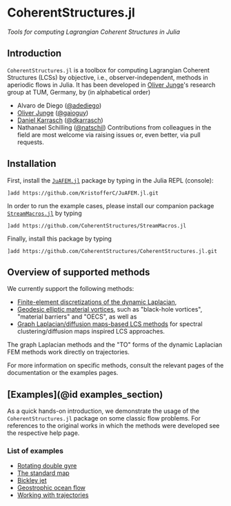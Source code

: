 # CoherentStructures.jl
*Tools for computing Lagrangian Coherent Structures in Julia*

## Introduction

`CoherentStructures.jl` is a toolbox for computing Lagrangian Coherent Structures (LCSs) by objective, i.e., observer-independent, methods in aperiodic flows in Julia.
It has been developed in [Oliver Junge](https://www-m3.ma.tum.de/Allgemeines/OliverJunge)'s research group at TUM, Germany, by (in alphabetical order)
   * Alvaro de Diego ([@adediego](https://github.com/adediego))
   * [Oliver Junge](https://www-m3.ma.tum.de/Allgemeines/OliverJunge) ([@gaioguy](https://github.com/gaioguy))
   * [Daniel Karrasch](https://www-m3.ma.tum.de/Allgemeines/DanielKarrasch) ([@dkarrasch](https://github.com/dkarrasch))
   * Nathanael Schilling ([@natschil](https://github.com/natschil))
Contributions from colleagues in the field are most welcome via raising issues or, even better, via pull requests.

## Installation

First, install the [`JuAFEM.jl`](https://github.com/KristofferC/JuAFEM.jl) package by typing in the Julia REPL (console):

    ]add https://github.com/KristofferC/JuAFEM.jl.git

In order to run the example cases, please install our companion package
[`StreamMacros.jl`](https://github.com/CoherentStructures/StreamMacros.jl.git) by typing

    ]add https://github.com/CoherentStructures/StreamMacros.jl

Finally, install this package by typing

    ]add https://github.com/CoherentStructures/CoherentStructures.jl.git


## Overview of supported methods

We currently support the following methods:
* [Finite-element discretizations of the dynamic Laplacian](@ref),
* [Geodesic elliptic material vortices](@ref), such as "black-hole vortices", "material barriers" and "OECS", as well as
* [Graph Laplacian/diffusion maps-based LCS methods](@ref) for spectral clustering/diffusion maps inspired LCS approaches.

The graph Laplacian methods and the "TO" forms of the dynamic Laplacian FEM methods work directly on trajectories.

For more information on specific methods, consult the relevant pages of the documentation or the
examples pages.

## [Examples](@id examples_section)

As a quick hands-on introduction, we demonstrate the usage of the
`CoherentStructures.jl` package on some classic flow problems. For references to
the original works in which the methods were developed see the respective help
page.

### List of examples

* [Rotating double gyre](@ref)
* [The standard map](@ref)
* [Bickley jet](@ref)
* [Geostrophic ocean flow](@ref)
* [Working with trajectories](@ref)
